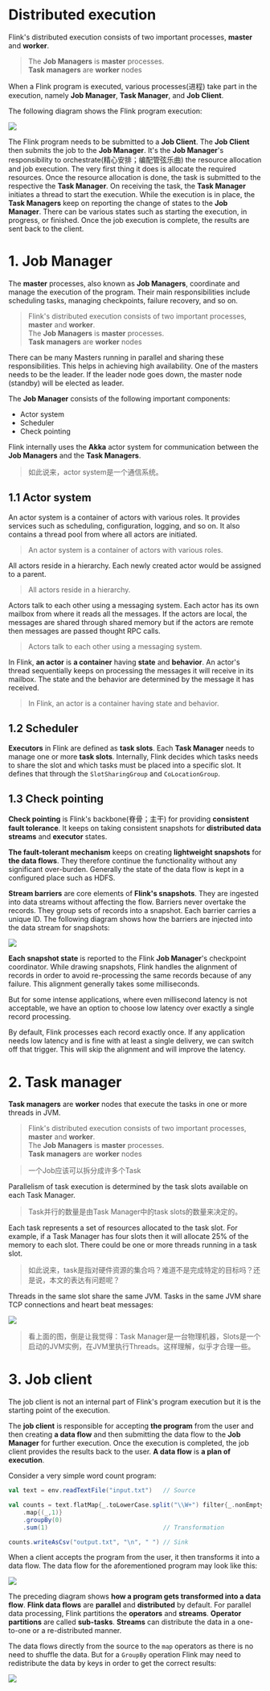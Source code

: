 
# Distributed execution

Flink's distributed execution consists of two important processes, **master** and **worker**. 

> The **Job Managers** is **master** processes.  
> **Task managers** are **worker** nodes

When a Flink program is executed, various processes(进程) take part in the execution, namely **Job Manager**, **Task Manager**, and **Job Client**.

The following diagram shows the Flink program execution:

![](images/20181207104624.png)

The Flink program needs to be submitted to a **Job Client**. The **Job Client** then submits the job to the **Job Manager**. It's the **Job Manager**'s responsibility to orchestrate(精心安排；编配管弦乐曲) the resource allocation and job execution. The very first thing it does is allocate the required resources. Once the resource allocation is done, the task is submitted to the respective the **Task Manager**. On receiving the task, the **Task Manager** initiates a thread to start the execution. While the execution is in place, the **Task Managers** keep on reporting the change of states to the **Job Manager**. There can be various states such as starting the execution, in progress, or finished. Once the job execution is complete, the results are sent back to the client.

# 1. Job Manager

The **master** processes, also known as **Job Managers**, coordinate and manage the execution of the program. Their main responsibilities include scheduling tasks, managing checkpoints, failure recovery, and so on.

> Flink's distributed execution consists of two important processes, **master** and **worker**.   
> The **Job Managers** is **master** processes.  
> **Task managers** are **worker** nodes

There can be many Masters running in parallel and sharing these responsibilities. This helps in achieving high availability. One of the masters needs to be the leader. If the leader node goes down, the master node (standby) will be elected as leader.

The **Job Manager** consists of the following important components:
- Actor system
- Scheduler
- Check pointing

Flink internally uses the **Akka** actor system for communication between the **Job Managers** and
the **Task Managers**.

> 如此说来，actor system是一个通信系统。

## 1.1 Actor system

An actor system is a container of actors with various roles. It provides services such as scheduling, configuration, logging, and so on. It also contains a thread pool from where all actors are initiated. 

> An actor system is a container of actors with various roles.

All actors reside in a hierarchy. Each newly created actor would be assigned to a parent. 

> All actors reside in a hierarchy.

Actors talk to each other using a messaging system. Each actor has its own mailbox from where it reads all the messages. If the actors are local, the messages are shared through shared memory but if the actors are remote then messages are passed thought RPC calls.

> Actors talk to each other using a messaging system.

In Flink, **an actor** is **a container** having **state** and **behavior**. An actor's thread sequentially keeps on processing the messages it will receive in its mailbox. The state and the behavior are determined by the message it has received.

> In Flink, an actor is a container having state and behavior.

## 1.2 Scheduler

**Executors** in Flink are defined as **task slots**. Each **Task Manager** needs to manage one or more **task slots**. Internally, Flink decides which tasks needs to share the slot and which tasks must be placed into a specific slot. It defines that through the `SlotSharingGroup` and `CoLocationGroup`.

## 1.3 Check pointing

**Check pointing** is Flink's backbone(脊骨；主干) for providing **consistent fault tolerance**. It keeps on taking consistent snapshots for **distributed data streams** and **executor** states.

**The fault-tolerant mechanism** keeps on creating **lightweight snapshots** for **the data flows**. They therefore continue the functionality without any significant over-burden. Generally the state of the data flow is kept in a configured place such as HDFS.

**Stream barriers** are core elements of **Flink's snapshots**. They are ingested into data streams without affecting the flow. Barriers never overtake the records. They group sets of records into a snapshot. Each barrier carries a unique ID. The following diagram shows how the barriers are injected into the data stream for snapshots:

![](images/20181207140059.png)

**Each snapshot state** is reported to the Flink **Job Manager**'s checkpoint coordinator. While drawing snapshots, Flink handles the alignment of records in order to avoid re-processing the same records because of any failure. This alignment generally takes some milliseconds. 

But for some intense applications, where even millisecond latency is not acceptable, we have an option to choose low latency over exactly a single record processing. 

By default, Flink processes each record exactly once. If any application needs low latency and is fine with at least a single delivery, we can switch off that trigger. This will skip the alignment and will improve the latency.


# 2. Task manager

**Task managers** are **worker** nodes that execute the tasks in one or more threads in JVM.

> Flink's distributed execution consists of two important processes, **master** and **worker**.   
> The **Job Managers** is **master** processes.  
> **Task managers** are **worker** nodes  

> 一个Job应该可以拆分成许多个Task

Parallelism of task execution is determined by the task slots available on each Task Manager.

> Task并行的数量是由Task Manager中的task slots的数量来决定的。

Each task represents a set of resources allocated to the task slot. For example, if a Task Manager has four slots then it will allocate 25% of the memory to each slot. There could be one or more threads running in a task slot. 

> 如此说来，task是指对硬件资源的集合吗？难道不是完成特定的目标吗？还是说，本文的表达有问题呢？

Threads in the same slot share the same JVM. Tasks in the same JVM share TCP connections and heart beat messages:

![](images/20181207142226.png)

> 看上面的图，倒是让我觉得：Task Manager是一台物理机器，Slots是一个启动的JVM实例，在JVM里执行Threads。这样理解，似乎才合理一些。


# 3. Job client

The job client is not an internal part of Flink's program execution but it is the starting point of the execution. 

The **job client** is responsible for accepting **the program** from the user and then creating **a data flow** and then submitting the data flow to the **Job Manager** for further execution. Once the execution is completed, the job client provides the results back to the user. **A data flow** is **a plan of execution**. 

Consider a very simple word count program:

```scala
val text = env.readTextFile("input.txt")   // Source

val counts = text.flatMap{_.toLowerCase.split("\\W+") filter{_.nonEmpty}}
    .map{(_,1)}
    .groupBy(0)
    .sum(1)                                // Transformation

counts.writeAsCsv("output.txt", "\n", " ") // Sink
```

When a client accepts the program from the user, it then transforms it into a data flow. The data flow for the aforementioned program may look like this:

![](images/20181207143304.png)

The preceding diagram shows **how a program gets transformed into a data flow**. **Flink data flows** are **parallel** and **distributed** by default. For parallel data processing, Flink partitions the **operators** and **streams**. **Operator partitions** are called **sub-tasks**. **Streams** can distribute the
data in a one-to-one or a re-distributed manner.

The data flows directly from the source to the `map` operators as there is no need to shuffle the data. But for a `GroupBy` operation Flink may need to redistribute the data by keys in order to get the correct results:

![](images/20181207143953.png)








